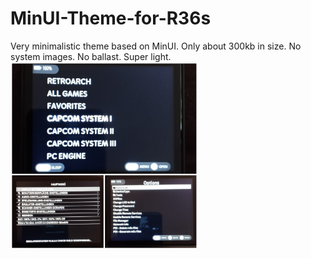 # MinUI-Theme-for-R36s

Very minimalistic theme based on MinUI. 
Only about 300kb in size. 
No system images. 
No ballast. 
Super light.
<img src="https://github.com/Maik-M17/MinUI-Theme-for-R36s/blob/main/pic.jpg" width="300" height="300">
